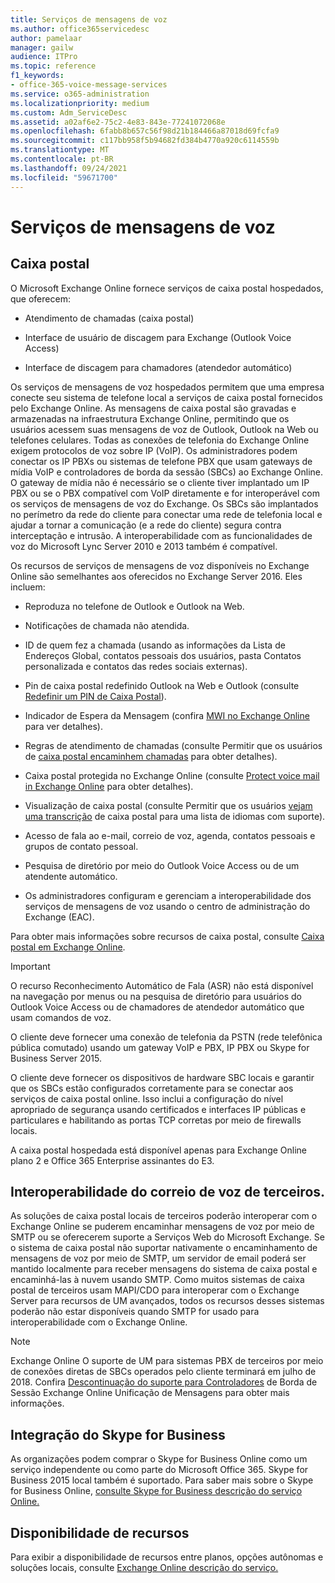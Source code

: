 ```yaml
---
title: Serviços de mensagens de voz
ms.author: office365servicedesc
author: pamelaar
manager: gailw
audience: ITPro
ms.topic: reference
f1_keywords:
- office-365-voice-message-services
ms.service: o365-administration
ms.localizationpriority: medium
ms.custom: Adm_ServiceDesc
ms.assetid: a02af6e2-75c2-4e83-843e-77241072068e
ms.openlocfilehash: 6fabb8b657c56f98d21b184466a87018d69fcfa9
ms.sourcegitcommit: c117bb958f5b94682fd384b4770a920c6114559b
ms.translationtype: MT
ms.contentlocale: pt-BR
ms.lasthandoff: 09/24/2021
ms.locfileid: "59671700"
---
```

# <a name="voice-message-services"></a>Serviços de mensagens de voz

## <a name="voice-mail"></a>Caixa postal

O Microsoft Exchange Online fornece serviços de caixa postal hospedados, que oferecem:
  
- Atendimento de chamadas (caixa postal)
    
- Interface de usuário de discagem para Exchange (Outlook Voice Access)
    
- Interface de discagem para chamadores (atendedor automático)
    
Os serviços de mensagens de voz hospedados permitem que uma empresa conecte seu sistema de telefone local a serviços de caixa postal fornecidos pelo Exchange Online. As mensagens de caixa postal são gravadas e armazenadas na infraestrutura Exchange Online, permitindo que os usuários acessem suas mensagens de voz de Outlook, Outlook na Web ou telefones celulares. Todas as conexões de telefonia do Exchange Online exigem protocolos de voz sobre IP (VoIP). Os administradores podem conectar os IP PBXs ou sistemas de telefone PBX que usam gateways de mídia VoIP e controladores de borda da sessão (SBCs) ao Exchange Online. O gateway de mídia não é necessário se o cliente tiver implantado um IP PBX ou se o PBX compatível com VoIP diretamente e for interoperável com os serviços de mensagens de voz do Exchange. Os SBCs são implantados no perímetro da rede do cliente para conectar uma rede de telefonia local e ajudar a tornar a comunicação (e a rede do cliente) segura contra interceptação e intrusão. A interoperabilidade com as funcionalidades de voz do Microsoft Lync Server 2010 e 2013 também é compatível.
  
Os recursos de serviços de mensagens de voz disponíveis no Exchange Online são semelhantes aos oferecidos no Exchange Server 2016. Eles incluem:
  
- Reproduza no telefone de Outlook e Outlook na Web.
    
- Notificações de chamada não atendida.
    
- ID de quem fez a chamada (usando as informações da Lista de Endereços Global, contatos pessoais dos usuários, pasta Contatos personalizada e contatos das redes sociais externas).
    
- Pin de caixa postal redefinido Outlook na Web e Outlook (consulte [Redefinir um PIN de Caixa Postal](/exchange/voice-mail-unified-messaging/set-outlook-voice-access-pin-security/reset-a-voice-mail-pin)).
    
- Indicador de Espera da Mensagem (confira [MWI no Exchange Online](/exchange/voice-mail-unified-messaging/set-up-client-voice-mail-features/mwi-in-exchange-online) para ver detalhes). 
    
- Regras de atendimento de chamadas (consulte Permitir que os usuários de [caixa postal encaminhem chamadas](/exchange/voice-mail-unified-messaging/set-up-client-voice-mail-features/allow-voice-mail-users-to-forward-calls) para obter detalhes).
    
- Caixa postal protegida no Exchange Online (consulte [Protect voice mail in Exchange Online](/exchange/voice-mail-unified-messaging/set-up-client-voice-mail-features/protect-voice-mail) para obter detalhes).
    
- Visualização de caixa postal (consulte Permitir que os usuários [vejam uma transcrição](/exchange/voice-mail-unified-messaging/set-up-client-voice-mail-features/allow-users-to-see-a-voice-mail-transcript) de caixa postal para uma lista de idiomas com suporte).
    
- Acesso de fala ao e-mail, correio de voz, agenda, contatos pessoais e grupos de contato pessoal.
    
- Pesquisa de diretório por meio do Outlook Voice Access ou de um atendente automático.
    
- Os administradores configuram e gerenciam a interoperabilidade dos serviços de mensagens de voz usando o centro de administração do Exchange (EAC).
    
Para obter mais informações sobre recursos de caixa postal, consulte [Caixa postal em Exchange Online](/exchange/voice-mail-unified-messaging/voice-mail-unified-messaging).
  
> [!IMPORTANT]
> O recurso Reconhecimento Automático de Fala (ASR) não está disponível na navegação por menus ou na pesquisa de diretório para usuários do Outlook Voice Access ou de chamadores de atendedor automático que usam comandos de voz. 
>
> O cliente deve fornecer uma conexão de telefonia da PSTN (rede telefônica pública comutado) usando um gateway VoIP e PBX, IP PBX ou Skype for Business Server 2015. 
>
> O cliente deve fornecer os dispositivos de hardware SBC locais e garantir que os SBCs estão configurados corretamente para se conectar aos serviços de caixa postal online. Isso inclui a configuração do nível apropriado de segurança usando certificados e interfaces IP públicas e particulares e habilitando as portas TCP corretas por meio de firewalls locais. 
>
> A caixa postal hospedada está disponível apenas para Exchange Online plano 2 e Office 365 Enterprise assinantes do E3. 
  
## <a name="third-party-voice-mail-interoperability"></a>Interoperabilidade do correio de voz de terceiros.

As soluções de caixa postal locais de terceiros poderão interoperar com o Exchange Online se puderem encaminhar mensagens de voz por meio de SMTP ou se oferecerem suporte a Serviços Web do Microsoft Exchange. Se o sistema de caixa postal não suportar nativamente o encaminhamento de mensagens de voz por meio de SMTP, um servidor de email poderá ser mantido localmente para receber mensagens do sistema de caixa postal e encaminhá-las à nuvem usando SMTP. Como muitos sistemas de caixa postal de terceiros usam MAPI/CDO para interoperar com o Exchange Server para recursos de UM avançados, todos os recursos desses sistemas poderão não estar disponíveis quando SMTP for usado para interoperabilidade com o Exchange Online.
  
> [!NOTE]
> Exchange Online O suporte de UM para sistemas PBX de terceiros por meio de conexões diretas de SBCs operados pelo cliente terminará em julho de 2018. Confira [Descontinuação do suporte para Controladores](https://techcommunity.microsoft.com/t5/Exchange-Team-Blog/Discontinuation-of-support-for-Session-Border-Controllers-in/ba-p/607117) de Borda de Sessão Exchange Online Unificação de Mensagens para obter mais informações. 
  
## <a name="skype-for-business-integration"></a>Integração do Skype for Business

As organizações podem comprar o Skype for Business Online como um serviço independente ou como parte do Microsoft Office 365. Skype for Business 2015 local também é suportado. Para saber mais sobre o Skype for Business Online, [consulte Skype for Business descrição do serviço Online.](../skype-for-business-online-service-description/skype-for-business-online-service-description.md)
  
## <a name="feature-availability"></a>Disponibilidade de recursos

Para exibir a disponibilidade de recursos entre planos, opções autônomas e soluções locais, consulte [Exchange Online descrição do serviço.](exchange-online-service-description.md)
